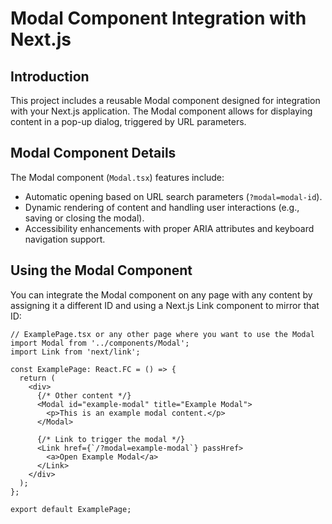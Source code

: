 # Modal Component Integration with Next.js

## Introduction

This project includes a reusable Modal component designed for integration with your Next.js application. The Modal component allows for displaying content in a pop-up dialog, triggered by URL parameters.

## Modal Component Details

The Modal component (`Modal.tsx`) features include:

- Automatic opening based on URL search parameters (`?modal=modal-id`).
- Dynamic rendering of content and handling user interactions (e.g., saving or closing the modal).
- Accessibility enhancements with proper ARIA attributes and keyboard navigation support.

## Using the Modal Component

You can integrate the Modal component on any page with any content by assigning it a different ID and using a Next.js Link component to mirror that ID:

```tsx
// ExamplePage.tsx or any other page where you want to use the Modal
import Modal from '../components/Modal';
import Link from 'next/link';

const ExamplePage: React.FC = () => {
  return (
    <div>
      {/* Other content */}
      <Modal id="example-modal" title="Example Modal">
        <p>This is an example modal content.</p>
      </Modal>

      {/* Link to trigger the modal */}
      <Link href={`/?modal=example-modal`} passHref>
        <a>Open Example Modal</a>
      </Link>
    </div>
  );
};

export default ExamplePage;
